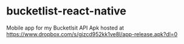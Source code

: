 # bucketlist-react-native
Mobile app for my Bucketlsit API
Apk hosted at <https://www.dropbox.com/s/gjzcd952kk1ve8l/app-release.apk?dl=0>

